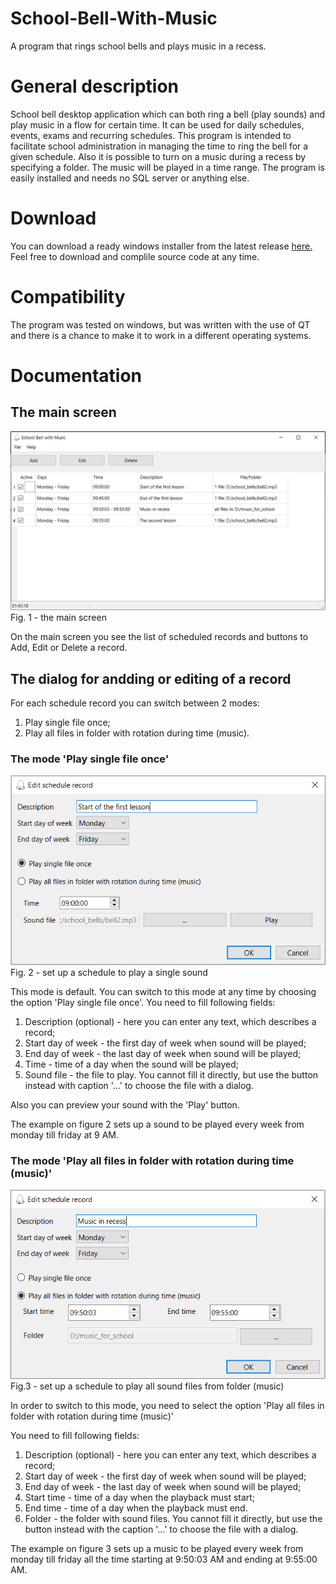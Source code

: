 # School-Bell-With-Music
A program that rings school bells and plays music in a recess.

# General description
School bell desktop application which can both ring a bell (play sounds) and play music in a flow for certain time.
It can be used for daily schedules, events, exams and recurring schedules. This program is intended to facilitate school administration in managing the time to ring the bell for a given schedule. 
Also it is possible to turn on a music during a recess by specifying a folder. The music will be played in a time range.
The program is easily installed and needs no SQL server or anything else.

# Download
You can download a ready windows installer from the latest release [here.](https://github.com/raaleksandr/SchoolBellWithMusic/releases)
Feel free to download and complile source code at any time.

# Compatibility
The program was tested on windows, but was written with the use of QT and there is a chance to make it to work in a different operating systems.

# Documentation
## The main screen
![Main screen](https://github.com/raaleksandr/SchoolBellWithMusic/blob/main/assets/screenshot_main_window.PNG?raw=true)
Fig. 1 - the main screen

On the main screen you see the list of scheduled records and buttons to Add, Edit or Delete a record.

## The dialog for andding or editing of a record
For each schedule record you can switch between 2 modes:
1. Play single file once;
2. Play all files in folder with rotation during time (music).

### The mode 'Play single file once'
![Play single sound](https://github.com/raaleksandr/SchoolBellWithMusic/blob/main/assets/screenshot_single_sound.PNG?raw=true)
Fig. 2 - set up a schedule to play a single sound

This mode is default. You can switch to this mode at any time by choosing the option 'Play single file once'.
You need to fill following fields:
1. Description (optional) - here you can enter any text, which describes a record;
2. Start day of week - the first day of week when sound will be played;
3. End day of week - the last day of week when sound will be played;
4. Time - time of a day when the sound will be played;
5. Sound file - the file to play. You cannot fill it directly, but use the button instead with caption '...' to choose the file with a dialog.

Also you can preview your sound with the 'Play' button.

The example on figure 2 sets up a sound to be played every week from monday till friday at 9 AM.

### The mode 'Play all files in folder with rotation during time (music)'
![Play music from folder](https://github.com/raaleksandr/SchoolBellWithMusic/blob/main/assets/screenshot_music_folder.PNG?raw=true)
Fig.3 - set up a schedule to play all sound files from folder (music)

In order to switch to this mode, you need to select the option 'Play all files in folder with rotation during time (music)'

You need to fill following fields:
1. Description (optional) - here you can enter any text, which describes a record;
2. Start day of week - the first day of week when sound will be played;
3. End day of week - the last day of week when sound will be played;
4. Start time - time of a day when the playback must start;
5. End time - time of a day when the playback must end.
6. Folder - the folder with sound files. You cannot fill it directly, but use the button instead with the caption '...' to choose the file with a dialog.

The example on figure 3 sets up a music to be played every week from monday till friday all the time starting at 9:50:03 AM and ending at 9:55:00 AM.

